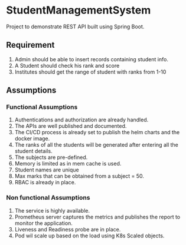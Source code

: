 # StudentManagementSystem
Project to demonstrate REST API built using Spring Boot.

## Requirement
1. Admin should be able to insert records containing student info.
2. A Student should check his rank and score
3. Institutes should get the range of student with ranks from 1-10


## Assumptions
### Functional Assumptions
1. Authentications and authorization are already handled.
2. The APIs are well published and documented.
3. The CI/CD process is already set to publish the helm charts and the docker image.
4. The ranks of all the students will be generated after entering all the student details.
5. The subjects are pre-defined.
6. Memory is limited as in mem cache is used.
7. Student names are unique
8. Max marks that can be obtained from a subject = 50.
9. RBAC is already in place.

### Non functional Assumptions
1. The service is highly available.
2. Prometheus server captures the metrics and publishes the report to monitor the application.
3. Liveness and Readiness probe are in place.
4. Pod wil scale up based on the load using K8s Scaled objects.

